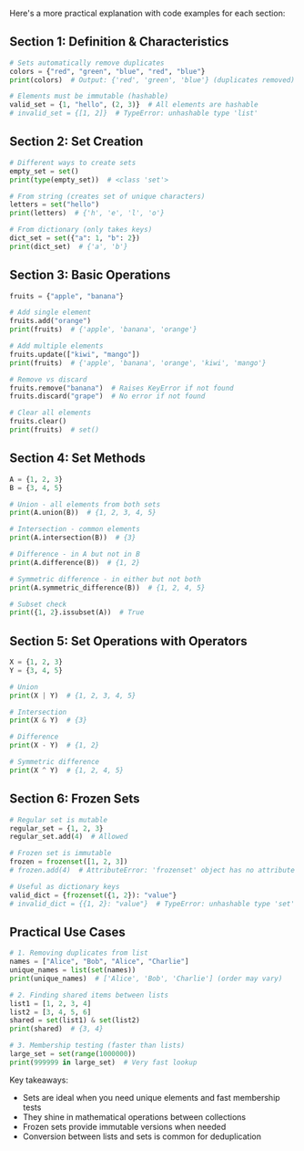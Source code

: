 Here's a more practical explanation with code examples for each section:

## Section 1: Definition & Characteristics
```python
# Sets automatically remove duplicates
colors = {"red", "green", "blue", "red", "blue"}
print(colors)  # Output: {'red', 'green', 'blue'} (duplicates removed)

# Elements must be immutable (hashable)
valid_set = {1, "hello", (2, 3)}  # All elements are hashable
# invalid_set = {[1, 2]}  # TypeError: unhashable type 'list'
```

## Section 2: Set Creation
```python
# Different ways to create sets
empty_set = set()
print(type(empty_set))  # <class 'set'>

# From string (creates set of unique characters)
letters = set("hello")
print(letters)  # {'h', 'e', 'l', 'o'}

# From dictionary (only takes keys)
dict_set = set({"a": 1, "b": 2})
print(dict_set)  # {'a', 'b'}
```

## Section 3: Basic Operations
```python
fruits = {"apple", "banana"}

# Add single element
fruits.add("orange")
print(fruits)  # {'apple', 'banana', 'orange'}

# Add multiple elements
fruits.update(["kiwi", "mango"])
print(fruits)  # {'apple', 'banana', 'orange', 'kiwi', 'mango'}

# Remove vs discard
fruits.remove("banana")  # Raises KeyError if not found
fruits.discard("grape")  # No error if not found

# Clear all elements
fruits.clear()
print(fruits)  # set()
```

## Section 4: Set Methods
```python
A = {1, 2, 3}
B = {3, 4, 5}

# Union - all elements from both sets
print(A.union(B))  # {1, 2, 3, 4, 5}

# Intersection - common elements
print(A.intersection(B))  # {3}

# Difference - in A but not in B
print(A.difference(B))  # {1, 2}

# Symmetric difference - in either but not both
print(A.symmetric_difference(B))  # {1, 2, 4, 5}

# Subset check
print({1, 2}.issubset(A))  # True
```

## Section 5: Set Operations with Operators
```python
X = {1, 2, 3}
Y = {3, 4, 5}

# Union
print(X | Y)  # {1, 2, 3, 4, 5}

# Intersection
print(X & Y)  # {3}

# Difference
print(X - Y)  # {1, 2}

# Symmetric difference
print(X ^ Y)  # {1, 2, 4, 5}
```

## Section 6: Frozen Sets
```python
# Regular set is mutable
regular_set = {1, 2, 3}
regular_set.add(4)  # Allowed

# Frozen set is immutable
frozen = frozenset([1, 2, 3])
# frozen.add(4)  # AttributeError: 'frozenset' object has no attribute 'add'

# Useful as dictionary keys
valid_dict = {frozenset({1, 2}): "value"}
# invalid_dict = {{1, 2}: "value"}  # TypeError: unhashable type 'set'
```

## Practical Use Cases
```python
# 1. Removing duplicates from list
names = ["Alice", "Bob", "Alice", "Charlie"]
unique_names = list(set(names))
print(unique_names)  # ['Alice', 'Bob', 'Charlie'] (order may vary)

# 2. Finding shared items between lists
list1 = [1, 2, 3, 4]
list2 = [3, 4, 5, 6]
shared = set(list1) & set(list2)
print(shared)  # {3, 4}

# 3. Membership testing (faster than lists)
large_set = set(range(1000000))
print(999999 in large_set)  # Very fast lookup
```

Key takeaways:
- Sets are ideal when you need unique elements and fast membership tests
- They shine in mathematical operations between collections
- Frozen sets provide immutable versions when needed
- Conversion between lists and sets is common for deduplication
